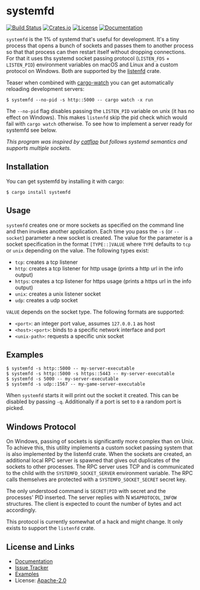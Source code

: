 # systemfd

[![Build Status](https://github.com/mitsuhiko/systemfd/workflows/Tests/badge.svg?branch=master)](https://github.com/mitsuhiko/systemfd/actions?query=workflow%3ATests)
[![Crates.io](https://img.shields.io/crates/d/systemfd.svg)](https://crates.io/crates/systemfd)
[![License](https://img.shields.io/github/license/mitsuhiko/systemfd)](https://github.com/mitsuhiko/systemfd/blob/master/LICENSE)
[![Documentation](https://docs.rs/systemfd/badge.svg)](https://docs.rs/systemfd)

`systemfd` is the 1% of systemd that's useful for development.  It's a tiny process that
opens a bunch of sockets and passes them to another process so that that process can
then restart itself without dropping connections.  For that it uses ths systemd socket
passing protocol (`LISTEN_FDS` + `LISTEN_PID`) environment variables on macOS and Linux
and a custom protocol on Windows.  Both are supported by the
[listenfd](https://github.com/mitsuhiko/listenfd) crate.

Teaser when combined with [cargo-watch](https://github.com/passcod/cargo-watch) you can
get automatically reloading development servers:

```
$ systemfd --no-pid -s http::5000 -- cargo watch -x run
```

The `--no-pid` flag disables passing the `LISTEN_PID` variable on unix (it has no effect
on Windows).  This makes `listenfd` skip the pid check which would fail with
`cargo watch` otherwise.  To see how to implement a server ready for systemfd
see below.

*This program was inspired by [catflap](https://github.com/passcod/catflap) but follows
systemd semantics and supports multiple sockets.*

## Installation

You can get systemfd by installing it with cargo:

```
$ cargo install systemfd
```

## Usage

`systemfd` creates one or more sockets as specified on the command line and then
invokes another application.  Each time you pass the `-s` (or `--socket`)
parameter a new socket is created.  The value for the parameter is a socket
specification in the format `[TYPE::]VALUE` where `TYPE` defaults to `tcp` or
`unix` depending on the value.  The following types exist:

* `tcp`: creates a tcp listener
* `http`: creates a tcp listener for http usage (prints a http url in the info output)
* `https`: creates a tcp listener for https usage (prints a https url in the info output)
* `unix`: creates a unix listener socket
* `udp`: creates a udp socket

`VALUE` depends on the socket type.  The following formats are supported:

* `<port>`: an integer port value, assumes `127.0.0.1` as host
* `<host>:<port>`: binds to a specific network interface and port
* `<unix-path>`: requests a specific unix socket

## Examples

```
$ systemfd -s http::5000 -- my-server-executable
$ systemfd -s http::5000 -s https::5443 -- my-server-executable
$ systemfd -s 5000 -- my-server-executable
$ systemfd -s udp::1567 -- my-game-server-executable
```

When `systemfd` starts it will print out the socket it created.  This can be disabled
by passing `-q`.  Additionally if a port is set to `0` a random port is picked.

## Windows Protocol

On Windows, passing of sockets is significantly more complex than on Unix.  To
achieve this, this utility implements a custom socket passing system that is also
implemented by the listenfd crate.  When the sockets are created, an additional
local RPC server is spawned that gives out duplicates of the sockets to other
processes.  The RPC server uses TCP and is communicated to the child with the
`SYSTEMFD_SOCKET_SERVER` environment variable.  The RPC calls themselves are
protected with a `SYSTEMFD_SOCKET_SECRET` secret key.

The only understood command is `SECRET|PID` with secret and the processes' PID
inserted.  The server replies with N `WSAPROTOCOL_INFOW` structures.  The client
is expected to count the number of bytes and act accordingly.

This protocol is currently somewhat of a hack and might change.  It only
exists to support the `listenfd` crate.

## License and Links

- [Documentation](https://docs.rs/systemfd/)
- [Issue Tracker](https://github.com/mitsuhiko/systemfd/issues)
- [Examples](https://github.com/mitsuhiko/systemfd/tree/main/examples)
- License: [Apache-2.0](https://github.com/mitsuhiko/systemfd/blob/main/LICENSE)